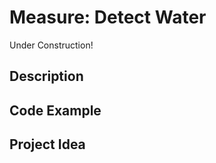 # Measure:   Detect Water

<!-- Write here -->

Under Construction!

## Description

<!-- Write here -->

## Code Example

<!-- Write here -->

## Project Idea

<!-- Write here -->
